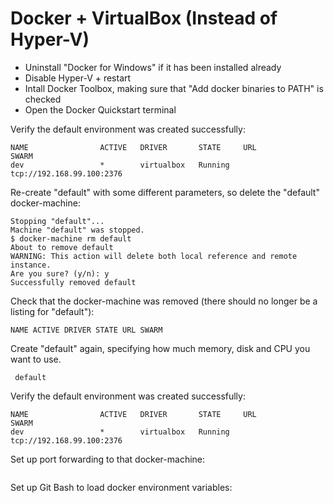 # Docker + VirtualBox (Instead of Hyper-V)

* Uninstall "Docker for Windows" if it has been installed already
* Disable Hyper-V + restart
* Intall Docker Toolbox, making sure that "Add docker binaries to PATH" is checked
* Open the Docker Quickstart terminal

Verify the default environment was created successfully:
```$ docker-machine ls
NAME                ACTIVE   DRIVER       STATE     URL                        SWARM
dev                 *        virtualbox   Running   tcp://192.168.99.100:2376
```
 
Re-create "default" with some different parameters, so delete the "default" docker-machine:

```$ docker-machine stop default
Stopping "default"...
Machine "default" was stopped.
$ docker-machine rm default
About to remove default
WARNING: This action will delete both local reference and remote instance.
Are you sure? (y/n): y
Successfully removed default
```

Check that the docker-machine was removed (there should no longer be a listing for "default"):

```$ docker-machine ls
NAME ACTIVE DRIVER STATE URL SWARM
```

Create "default" again, specifying how much memory, disk and CPU you want to use.

```$ docker-machine create -d virtualbox --virtualbox-disk-size "100000" --virtualbox-memory 4096 --virtualbox-cpu-count 3
 default
 ```
 
Verify the default environment was created successfully:

```$ docker-machine ls
NAME                ACTIVE   DRIVER       STATE     URL                        SWARM
dev                 *        virtualbox   Running   tcp://192.168.99.100:2376
```
 
Set up port forwarding to that docker-machine:
```$ '/c/Program Files/Oracle/VirtualBox/VBoxManage.exe' controlvm default natpf1 tcp-port8080,tcp,,8080,,8080
```
 
Set up Git Bash to load docker environment variables:

```$ cat 'eval $(docker-machine env default)' >> ~/.bash_profile
```
